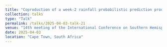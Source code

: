 ```yaml
---
title: "Coproduction of a week-2 rainfall probabilistic prediction product to underpin small farmer activities in southeastern South America"
collection: talks
type: "Talk"
permalink: /talks/2025-04-03-talk-21
venue: "14th meeting of the International Conference on Southern Hemisphere Meteorology and Oceanography "
date: 2025-04-03
location: "Cape Town, South Africa"
---
```

